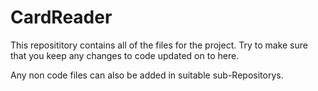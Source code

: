 # CardReader
This reposititory contains all of the files for the project. Try to make sure that you keep any changes to code updated on to here.

Any non code files can also be added in suitable sub-Repositorys.
